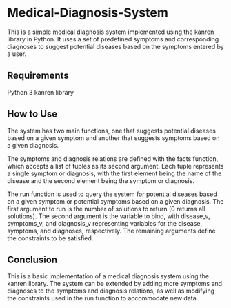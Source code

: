 # Medical-Diagnosis-System

This is a simple medical diagnosis system implemented using the kanren library in Python. It uses a set of predefined symptoms and corresponding diagnoses to suggest potential diseases based on the symptoms entered by a user.

## Requirements
Python 3
kanren library

## How to Use
The system has two main functions, one that suggests potential diseases based on a given symptom and another that suggests symptoms based on a given diagnosis.

The symptoms and diagnosis relations are defined with the facts function, which accepts a list of tuples as its second argument. Each tuple represents a single symptom or diagnosis, with the first element being the name of the disease and the second element being the symptom or diagnosis.

The run function is used to query the system for potential diseases based on a given symptom or potential symptoms based on a given diagnosis. The first argument to run is the number of solutions to return (0 returns all solutions). The second argument is the variable to bind, with disease_v, symptoms_v, and diagnosis_v representing variables for the disease, symptoms, and diagnoses, respectively. The remaining arguments define the constraints to be satisfied.

## Conclusion
This is a basic implementation of a medical diagnosis system using the kanren library. The system can be extended by adding more symptoms and diagnoses to the symptoms and diagnosis relations, as well as modifying the constraints used in the run function to accommodate new data.



